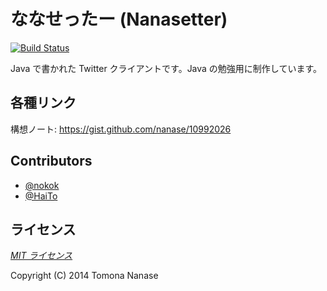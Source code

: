 ななせったー (Nanasetter)
=========================

[![Build Status](https://travis-ci.org/nanase/Nanasetter.svg?branch=master)](https://travis-ci.org/nanase/Nanasetter)  

Java で書かれた Twitter クライアントです。Java の勉強用に制作しています。


## 各種リンク

構想ノート: https://gist.github.com/nanase/10992026


## Contributors

+ [@nokok](https://github.com/nokok/)
+ [@HaiTo](https://github.com/HaiTo/)

## ライセンス

[_MIT ライセンス_](../master/LICENSE)

Copyright (C) 2014 Tomona Nanase
